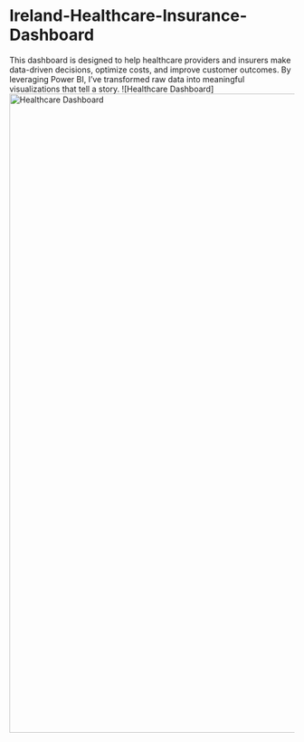 # Ireland-Healthcare-Insurance-Dashboard
This dashboard is designed to help healthcare providers and insurers make data-driven decisions, optimize costs, and improve customer outcomes. By leveraging Power BI, I’ve transformed raw data into meaningful visualizations that tell a story.
![Healthcare Dashboard]<img width="1130" alt="Healthcare Dashboard" src="https://github.com/user-attachments/assets/bc14f1fc-f709-45df-9638-d788d2ea04b3" />
